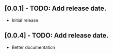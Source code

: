 ## [0.0.1] - TODO: Add release date.

* Initial release

## [0.0.4] - TODO: Add release date.

* Better documentation
